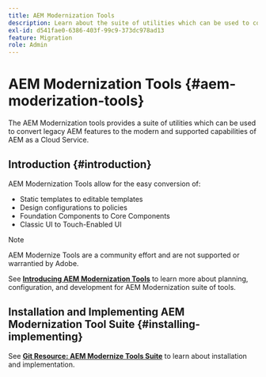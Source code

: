 ```yaml
---
title: AEM Modernization Tools
description: Learn about the suite of utilities which can be used to convert legacy AEM features to the modern and supported capabilities of AEM as a Cloud Service.
exl-id: d541fae0-6386-403f-99c9-373dc978ad13
feature: Migration
role: Admin
---
```

# AEM Modernization Tools {#aem-moderization-tools}

The AEM Modernization tools provides a suite of utilities which can be used to convert legacy AEM features to the modern and supported capabilities of AEM as a Cloud Service.


## Introduction {#introduction}

AEM Modernization Tools allow for the easy conversion of:

* Static templates to editable templates
* Design configurations to policies
* Foundation Components to Core Components
* Classic UI to Touch-Enabled UI

>[!NOTE]
>AEM Modernize Tools are a community effort and are not supported or warrantied by Adobe.

See **[Introducing AEM Modernization Tools](https://opensource.adobe.com/aem-modernize-tools/)** to learn more about planning, configuration, and  development for AEM Modernization suite of tools.

## Installation and Implementing AEM Modernization Tool Suite {#installing-implementing}

See **[Git Resource: AEM Modernize Tools Suite](https://github.com/adobe/aem-modernize-tools)** to learn about installation and implementation.
